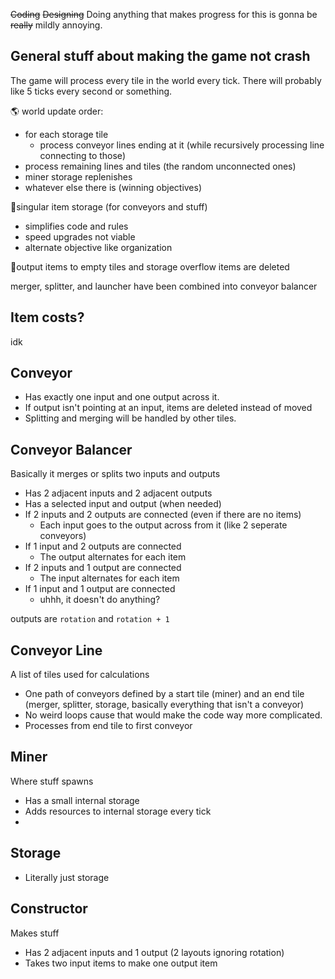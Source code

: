 ~~Coding~~ ~~Designing~~ Doing anything that makes progress for this is gonna be ~~really~~ mildly annoying.

## General stuff about making the game not crash

The game will process every tile in the world every tick. There will probably like 5 ticks every second or something.  

🌎 world update order:
- for each storage tile
  - process conveyor lines ending at it (while recursively processing line connecting to those)
- process remaining lines and tiles (the random unconnected ones)
- miner storage replenishes
- whatever else there is (winning objectives)

🌟singular item storage (for conveyors and stuff)
- simplifies code and rules
- speed upgrades not viable
- alternate objective like organization

🌟output items to empty tiles and storage overflow items are deleted

merger, splitter, and launcher have been combined into conveyor balancer

## Item costs?

idk

## Conveyor

- Has exactly one input and one output across it.
- If output isn't pointing at an input, items are deleted instead of moved
- Splitting and merging will be handled by other tiles.

## Conveyor Balancer

Basically it merges or splits two inputs and outputs

- Has 2 adjacent inputs and 2 adjacent outputs
- Has a selected input and output (when needed)
- If 2 inputs and 2 outputs are connected (even if there are no items)
  - Each input goes to the output across from it (like 2 seperate conveyors)
- If 1 input and 2 outputs are connected
  - The output alternates for each item
- If 2 inputs and 1 output are connected
  - The input alternates for each item
- If 1 input and 1 output are connected
  - uhhh, it doesn't do anything?

outputs are `rotation` and `rotation + 1`

## Conveyor Line

A list of tiles used for calculations

- One path of conveyors defined by a start tile (miner) and an end tile (merger, splitter, storage, basically everything that isn't a conveyor)
- No weird loops cause that would make the code way more complicated.
- Processes from end tile to first conveyor

## Miner

Where stuff spawns

- Has a small internal storage
- Adds resources to internal storage every tick
- 

## Storage

- Literally just storage

## Constructor

Makes stuff

- Has 2 adjacent inputs and 1 output (2 layouts ignoring rotation)
- Takes two input items to make one output item

